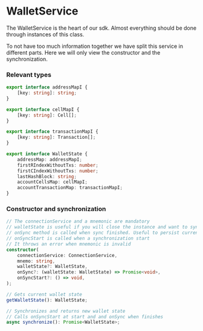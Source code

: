 # WalletService

The WalletService is the heart of our sdk. Almost everything should be done through instances of this class.

To not have too much information together we have split this service in different parts. Here we will only view the constructor and the synchronization.&#x20;

### Relevant types

```typescript
export interface addressMapI {
    [key: string]: string;
}

export interface cellMapI {
    [key: string]: Cell[];
}

export interface transactionMapI {
    [key: string]: Transaction[];
}

export interface WalletState {
    addressMap: addressMapI;
    firstRIndexWithoutTxs: number;
    firstCIndexWithoutTxs: number;
    lastHashBlock: string;
    accountCellsMap: cellMapI;
    accountTransactionMap: transactionMapI;
}
```

### Constructor and synchronization

```typescript
// The connectionService and a mnemonic are mandatory
// walletState is useful if you will close the instance and want to sync from a given state
// onSync method is called when sync finished. Useful to persist current state
// onSyncStart is called when a synchronization start
// It throws an error when mnemonic is invalid
constructor(
    connectionService: ConnectionService,
    mnemo: string,
    walletState?: WalletState,
    onSync?: (walletState: WalletState) => Promise<void>,
    onSyncStart?: () => void,
);

// Gets current wallet state
getWalletState(): WalletState;

// Synchronizes and returns new wallet state
// Calls onSyncStart at start and and onSync when finishes
async synchronize(): Promise<WalletState>;
```
